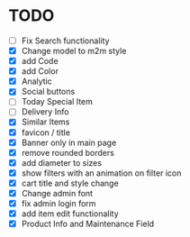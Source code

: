 # TODO
- [ ] Fix Search functionality
- [x] Change model to m2m style
- [x] add Code
- [x] add Color
- [x] Analytic
- [x] Social buttons
- [ ] Today Special Item
- [ ] Delivery Info
- [x] Similar Items
- [x] favicon / title
- [x] Banner only in main page
- [x] remove rounded borders
- [x] add diameter to sizes
- [x] show filters with an animation on filter icon
- [x] cart title and style change
- [x] Change admin font
- [x] fix admin login form
- [x] add item edit functionality
- [x] Product Info and Maintenance Field
